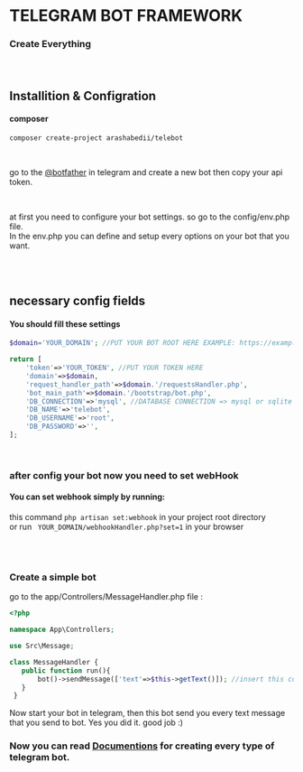 #  TELEGRAM BOT FRAMEWORK
### Create Everything <br/><br/><br/>


## Installition & Configration
#### composer
```
composer create-project arashabedii/telebot
```
<br/>

go to the [@botfather](https://t.me/botfather) in telegram and create a new bot
then copy your api token.

<br/>

at first you need to configure your bot settings. so go to the config/env.php file.</br>
In the env.php you can define and setup every options on your bot that you want.

<br/>
<br/>

## necessary config fields
#### You should fill these settings
```PHP
$domain='YOUR_DOMAIN'; //PUT YOUR BOT ROOT HERE EXAMPLE: https://example.com/mybotDirectory

return [
    'token'=>'YOUR_TOKEN', //PUT YOUR TOKEN HERE
    'domain'=>$domain,
    'request_handler_path'=>$domain.'/requestsHandler.php',
    'bot_main_path'=>$domain.'/bootstrap/bot.php',
    'DB_CONNECTION'=>'mysql', //DATABASE CONNECTION => mysql or sqlite 
    'DB_NAME'=>'telebot',
    'DB_USERNAME'=>'root',
    'DB_PASSWORD'=>'',
];
```
<br/>

### after config your bot now you need to set webHook
#### You can set webhook simply by running: <br/>
this command ```php artisan set:webhook``` in your project root directory 
<br>
or run
``` YOUR_DOMAIN/webhookHandler.php?set=1``` in your browser

<br/>
</br/>

### Create a simple bot

go to the app/Controllers/MessageHandler.php file :

```php
<?php

namespace App\Controllers;

use Src\Message;

class MessageHandler {
   public function run(){
       bot()->sendMessage(['text'=>$this->getText()]); //insert this code
   }
 }

```

Now start your bot in telegram, then this bot send you every text message that you send to bot. Yes you did it. good job :)

### Now you can read [Documentions](https://arashabedii.github.io/TeleBot) for creating every type of telegram bot.

